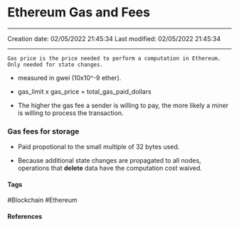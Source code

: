 # Ethereum Gas and Fees
---

Creation date: 02/05/2022 21:45:34
Last modified: 02/05/2022 21:45:34

---

```ad-summary
Gas price is the price needed to perform a computation in Ethereum. Only needed for state changes.

```

- measured in gwei (10x10^-9 ether).
- gas_limit x gas_price = total_gas_paid_dollars

- The higher the gas fee a sender is willing to pay, the more likely a miner is willing to process the transaction.

### Gas fees for storage
 - Paid propotional to the small multiple of 32 bytes used.

- Because additional state changes are propagated to all nodes, operations that **delete** data have the computation cost waived.

#### Tags
#Blockchain #Ethereum 

#### References

